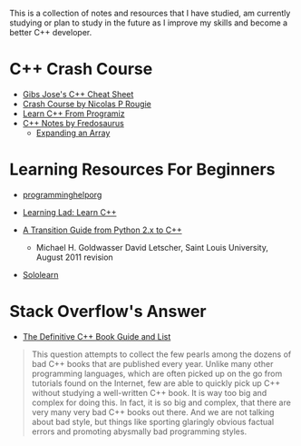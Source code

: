 This is a collection of notes and resources that I have studied, am currently studying
or plan to study in the future as I improve my skills and become a better C++ developer.

# C++ Crash Course 
- [Gibs Jose's C++ Cheat Sheet](https://github.com/gibsjose/cpp-cheat-sheet)
- [Crash Course by Nicolas P Rougie](https://www.labri.fr/perso/nrougier/teaching/c++-crash-course/index.html)
- [Learn C++ From Programiz](https://www.programiz.com/cpp-programming/return-reference)
- [C++ Notes by Fredosaurus](http://www.fredosaurus.com/notes-cpp/index.html)
  - [Expanding an Array](http://www.fredosaurus.com/notes-cpp/newdelete/55dynexample.html)
  
# Learning Resources For Beginners

- [programminghelporg](https://www.youtube.com/watch?v=xfgcEjCd9as&list=PL318A5EB91569E29A)
- [Learning Lad: Learn C++](https://www.youtube.com/playlist?list=PLfVsf4Bjg79Cu5MYkyJ-u4SyQmMhFeC1C)

- [A Transition Guide from Python 2.x to C++](https://github.com/mithi/cpp-resources/blob/master/python2cpp.pdf)
  - Michael H. Goldwasser David Letscher, Saint Louis University, August 2011 revision

- [Sololearn](https://www.sololearn.com/Play/CPlusPlus)

# Stack Overflow's Answer
- [The Definitive C++ Book Guide and List](https://stackoverflow.com/questions/388242/the-definitive-c-book-guide-and-list)
> This question attempts to collect the few pearls among the dozens of bad C++ books that are published every year. Unlike many other programming languages, which are often picked up on the go from tutorials found on the Internet, few are able to quickly pick up C++ without studying a well-written C++ book. It is way too big and complex for doing this. In fact, it is so big and complex, that there are very many very bad C++ books out there. And we are not talking about bad style, but things like sporting glaringly obvious factual errors and promoting abysmally bad programming styles.


